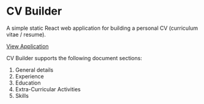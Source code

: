 # CV Builder

A simple static React web application for building a personal CV (curriculum vitae / resume).

[View Application](https://maksimstojkovic.github.io/cv-builder/)

CV Builder supports the following document sections:
1. General details
2. Experience
3. Education
4. Extra-Curricular Activities
5. Skills
